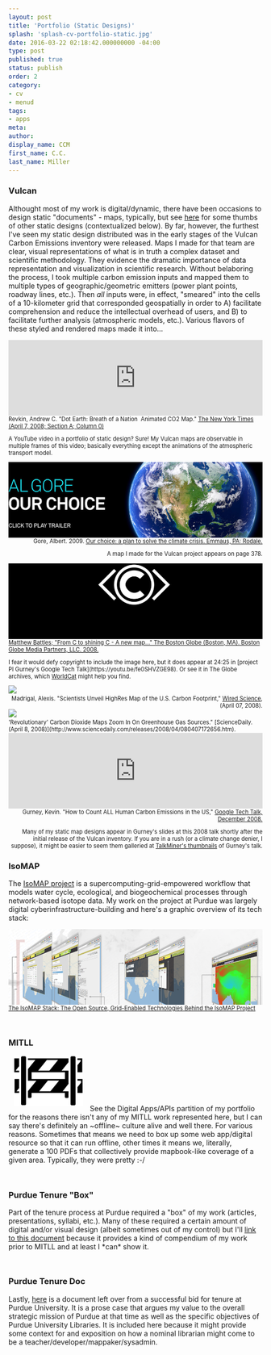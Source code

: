 ```yaml
---
layout: post
title: 'Portfolio (Static Designs)'
splash: 'splash-cv-portfolio-static.jpg'
date: 2016-03-22 02:18:42.000000000 -04:00
type: post
published: true
status: publish
order: 2
category:
- cv
- menud
tags:
- apps
meta:
author:
display_name: CCM
first_name: C.C.
last_name: Miller
---
```


### Vulcan
Althought most of my work is digital/dynamic, there have been occasions to design static "documents" - maps, typically, but see [here](https://www.dropbox.com/s/t2dzm8tx83ggugl/ccmiller_tenureBox.pdf?dl=0) for some thumbs of other static designs (contextualized below). By far, however, the furthest I've seen my static design distributed was in the early stages of the Vulcan Carbon Emissions inventory were released. Maps I made for that team are clear, visual representations of what is in truth a complex dataset and scientific methodology. They evidence the dramatic importance of data representation and visualization in scientific research. Without belaboring the process, I took multiple carbon emission inputs and mapped them to multiple types of geographic/geometric emitters (power plant points, roadway lines, etc.). Then *all* inputs were, in effect, "smeared" into the cells of a 10-kilometer grid that corresponded geospatially in order to A) facilitate comprehension and reduce the intellectual overhead of users, and B) to facilitate further analysis (atmospheric models, etc.). Various flavors of these styled and rendered maps made it into...


<!-- ******************************* INSTANCE-LEFT -->
<div class="portfolio-wrapper col-lg-12 col-md-12 col-sm-12 col-xs-12"><div class="col-lg-12 col-md-12 col-sm-12 col-xs-12" style="max-height:150px;overflow:hidden;">
<iframe class="pull-left" width="100%" src="https://www.youtube.com/embed/eJpj8UUMTaI" frameborder="0" allowfullscreen></iframe>
</div>
<div class="col-lg-12 col-md-12 col-sm-12 col-xs-12" style="text-align:left;font-size:.8em;">
<span class="portfolio-title">Revkin, Andrew C. "Dot Earth: Breath of a Nation ­­ Animated CO2 Map." <a href="https://dotearth.blogs.nytimes.com/2008/04/07/breath-of-a-nation-animated-co2-map">The New York Times (April 7, 2008; Section A; Column 0)</a></span> <p>A YouTube video in a portfolio of static design? Sure! My Vulcan maps are observable in multiple frames of this video; basically everything except the animations of the atmospheric transport model.</p>
</div>
</div> <!-- ******************************* /INSTANCE -->


<!-- ******************************* INSTANCE-RIGHT -->
<div class="portfolio-wrapper col-lg-12 col-md-12 col-sm-12 col-xs-12"><div class="col-lg-12 col-md-12 col-sm-12 col-xs-12" style="max-height:150px;overflow:hidden;">
<a href="http://www.worldcat.org/title/our-choice-how-we-can-solve-the-climate-crisis-young-readers-edition/oclc/678925626&referer=brief_results"><img class="pull-right" src="/assets/img/portfolio-gore-choice.jpg"></img></a>
</div>
<div class="col-lg-12 col-md-12 col-sm-12 col-xs-12" style="text-align:right;font-size:.8em;">
Gore, Albert. 2009. <a href="http://www.worldcat.org/title/our-choice-how-we-can-solve-the-climate-crisis-young-readers-edition/oclc/678925626&referer=brief_results">Our choice: a plan to solve the climate crisis. Emmaus, PA: Rodale.</a>
<p>A map I made for the Vulcan project appears on page 378.</p>
</div>
</div> <!-- ******************************* /INSTANCE -->


<!-- ******************************* INSTANCE-LEFT -->
<div class="portfolio-wrapper col-lg-12 col-md-12 col-sm-12 col-xs-12"><div class="col-lg-12 col-md-12 col-sm-12 col-xs-12" style="max-height:150px;overflow:hidden;">
<a href="https://secure.pqarchiver.com/boston/doc/405111154.html?FMT=CITE&FMTS=CITE:FT&type=current&date=Apr+27%2C+2008&author=Battles%2C+Matthew%7C%7C%7C%7C%7C%7CMatthew+Battles+is+a+freelance+writer+in+Jamaica+Plain%7C%7C%7C%7C%7C%7Cthe+author+of+%22Library%3A+An+Unquiet+History.%22&pub=Boston+Globe&edition=&startpage=D.2&desc=From+C+to+shining+C+-+A+new+map+gives+a+detailed+picture+of+America%27s+carbon+emissions"><img class="pull-left" src="/assets/img/noun_23428_cc-invert.png"></img></a>
</div>
<div class="col-lg-12 col-md-12 col-sm-12 col-xs-12" style="text-align:left;font-size:.8em;">
<a href="https://secure.pqarchiver.com/boston/doc/405111154.html?FMT=CITE&FMTS=CITE:FT&type=current&date=Apr+27%2C+2008&author=Battles%2C+Matthew%7C%7C%7C%7C%7C%7CMatthew+Battles+is+a+freelance+writer+in+Jamaica+Plain%7C%7C%7C%7C%7C%7Cthe+author+of+%22Library%3A+An+Unquiet+History.%22&pub=Boston+Globe&edition=&startpage=D.2&desc=From+C+to+shining+C+-+A+new+map+gives+a+detailed+picture+of+America%27s+carbon+emissions">Matthew Battles; "From C to shining C - A new map..." The Boston Globe (Boston, MA). Boston Globe Media Partners, LLC. 2008.</a> <p>I fear it would defy copyright to include the image here, but it does appear at 24:25 in [project PI Gurney's Google Tech Talk](https://youtu.be/fe0SHVZGE98). Or see it in The Globe archives, which <a href="http://www.worldcat.org/search?q=ti%3A%22the+boston+globe%22&qt=advanced&dblist=638">WorldCat</a> might help you find.</p>
</div>
</div> <!-- ******************************* /INSTANCE -->



<!-- ******************************* INSTANCE-RIGHT -->
<div class="portfolio-wrapper col-lg-12 col-md-12 col-sm-12 col-xs-12"><div class="col-lg-12 col-md-12 col-sm-12 col-xs-12" style="max-height:150px;overflow:hidden;">
<a href="https://www.wired.com/2008/04/scientists-unve/"><img width="100%" src="https://www.wired.com/images_blogs/wiredscience/images/2008/04/07/vulacnhighres.jpg"></img></a>
</div>
<div class="col-lg-12 col-md-12 col-sm-12 col-xs-12" style="text-align:right;font-size:.8em;">
Madrigal, Alexis. "Scientists Unveil High­Res Map of the U.S. Carbon Footprint," <a href="https://www.wired.com/2008/04/scientists-unve/">Wired Science</a>, (April 07, 2008).
</div>
</div> <!-- ******************************* /INSTANCE -->



<!-- ******************************* INSTANCE-LEFT -->
<div class="portfolio-wrapper col-lg-12 col-md-12 col-sm-12 col-xs-12"><div class="col-lg-12 col-md-12 col-sm-12 col-xs-12" style="max-height:150px;overflow:hidden;">
<a href="http://www.sciencedaily.com/releases/2008/04/080407172656.htm"><img width="100%" src="https://www.sciencedaily.com/images/2008/04/080407172656_1_540x360.jpg"></img></a>
</div>
<div class="col-lg-12 col-md-12 col-sm-12 col-xs-12" style="text-align:left;font-size:.8em;">
'Revolutionary' Carbon Dioxide Maps Zoom In On Greenhouse Gas Sources." [ScienceDaily. (April 8, 2008)](http://www.sciencedaily.com/releases/2008/04/080407172656.htm).
</div>
</div> <!-- ******************************* /INSTANCE -->



<!-- ******************************* INSTANCE-RIGHT -->
<div class="portfolio-wrapper col-lg-12 col-md-12 col-sm-12 col-xs-12"><div class="col-lg-12 col-md-12 col-sm-12 col-xs-12" style="max-height:150px;overflow:hidden;">
<iframe class="pull-left" width="100%" src="https://www.youtube.com/embed/fe0SHVZGE98?ecver=1" frameborder="0" allowfullscreen></iframe>
</div>
<div class="col-lg-12 col-md-12 col-sm-12 col-xs-12" style="text-align:right;font-size:.8em;">
<span class="portfolio-title">Gurney, Kevin. "How to Count ALL Human Carbon Emissions in the US," <a href="https://youtu.be/fe0SHVZGE98">Google Tech Talk, December 2008.</a></span>
<p>Many of my static map designs appear in Gurney's slides at this 2008 talk shortly after the initial release of the Vulcan inventory. If you are in a rush (or a climate change denier, I suppose), it might be easier to seem them galleried at <a href="http://talkminer.fxpal.com/viewtalk.jsp?videoid=fe0SHVZGE98&q=&row=5&N=5#.WWUs_cbMzGI">TalkMiner's thumbnails</a> of Gurney's talk.</p>
</div>
</div> <!-- ******************************* /INSTANCE -->

### IsoMAP
The <a href="https://isomap.rcac.purdue.edu/isomap/">IsoMAP project</a> is a supercomputing-grid-empowered workflow that models water cycle, ecological, and biogeochemical processes through network-based isotope data. My work on the project at Purdue was largely digital cyberinfrastructure-building and here's a graphic overview of its tech stack:


<!-- ******************************* INSTANCE-LEFT -->
<div class="portfolio-wrapper col-lg-12 col-md-12 col-sm-12 col-xs-12"><div class="col-lg-12 col-md-12 col-sm-12 col-xs-12" style="max-height:150px;overflow:hidden;">
<a href="https://isomap.rcac.purdue.edu/isomap/static/docs/basin2011_isomapstack.pdf"><img width="100%" src="/assets/img/portfolio-isomap-stack.png"></img></a>
</div>
<div class="col-lg-12 col-md-12 col-sm-12 col-xs-12" style="text-align:left;font-size:.8em;">
<span class="portfolio-title"><a href="https://isomap.rcac.purdue.edu/isomap/static/docs/basin2011_isomapstack.pdf">The IsoMAP Stack: The Open Source, Grid-Enabled Technologies Behind the IsoMAP Project</a></span>
</div>
</div> <!-- ******************************* /INSTANCE -->



<h3 style="margin-top:10%;text-align:left;">MITLL</h3>
<p><img height="100px" src="/assets/img/noun_199345_cc.png" class="pull-right" style="padding: 0 2% 2% 2%;"/>
See the <span class="copy-trigger" data-type="slug" data-id="cv-portfolio-digital">Digital Apps/APIs</span> partition of my portfolio for the reasons there isn't any of my MITLL work represented here, but I can say there's definitely an ~offline~ culture alive and well there. For various reasons. Sometimes that means we need to box up some web app/digital resource so that it can run offline, other times it means we, literally, generate a 100 PDFs that collectively provide mapbook-like coverage of a given area. Typically, they were pretty :-/</p>


<h3 style="margin-top:10%;text-align:left;">Purdue Tenure "Box"</h3>
<p>Part of the tenure process at Purdue required a "box" of my work (articles, presentations, syllabi, etc.). Many of these required a certain amount of digital and/or visual design (albeit sometimes out of my control) but I'll <a href="https://www.dropbox.com/s/t2dzm8tx83ggugl/ccmiller_tenureBox.pdf?dl=0">link to this document</a> because it provides a kind of compendium of my work prior to MITLL and at least I *can* show it.</p>

<h3 style="margin-top:10%;text-align:left;">Purdue Tenure Doc</h3>
<p>Lastly, <a href="https://www.dropbox.com/s/2slebgh83kzuegj/ccmiller_tenureNarrative.pdf?dl=0">here</a> is a document left over from a successful bid for tenure at Purdue University. It is a prose case that argues my value to the overall strategic mission of Purdue at that time as well as the specific objectives of Purdue University Libraries. It is included here because it might provide some context for and exposition on how a nominal librarian might come to be a teacher/developer/mappaker/sysadmin.</p>
